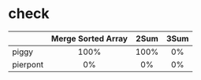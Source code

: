 # check

|        |Merge Sorted Array|2Sum|3Sum|
|--------|:----------------:|:--:|:--:|
|piggy   |100%|100%|0%|
|pierpont|0%|0%|0%|
